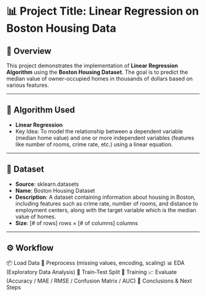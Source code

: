 # 📊 Project Title: Linear Regression on Boston Housing Data

## 🚀 Overview
This project demonstrates the implementation of **Linear Regression Algorithm** using the **Boston Housing Dataset**. The goal is to predict the median value of owner-occupied homes in thousands of dollars based on various features.

---

## 🧠 Algorithm Used
- **Linear Regression**
- Key Idea: To model the relationship between a dependent variable (median home value) and one or more independent variables (features like number of rooms, crime rate, etc.) using a linear equation.

---

## 📁 Dataset
- **Source**: sklearn.datasets
- **Name**: Boston Housing Dataset
- **Description**: A dataset containing information about housing in Boston, including features such as crime rate, number of rooms, and distance to employment centers, along with the target variable which is the median value of homes.
- **Size**: [# of rows] rows × [# of columns] columns

---

## ⚙️ Workflow
📦 Load Data
🧹 Preprocess (missing values, encoding, scaling)
📊 EDA (Exploratory Data Analysis)
🧠 Train-Test Split
🤖 Training
📈 Evaluate (Accuracy / MAE / RMSE / Confusion Matrix / AUC)
📝 Conclusions & Next Steps

